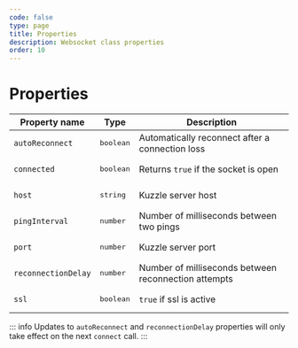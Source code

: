 ```yaml
---
code: false
type: page
title: Properties
description: Websocket class properties
order: 10
---
```


# Properties

| Property name        | Type     | Description          |
| -------------------- | -------- | ---------------------|
| `autoReconnect`      | <pre>boolean</pre> | Automatically reconnect after a connection loss    |
| `connected`  | <pre>boolean</pre>  | Returns `true` if the socket is open |
| `host`  | <pre>string</pre>  | Kuzzle server host |
| `pingInterval`  | <pre>number</pre>  | Number of milliseconds between two pings         |
| `port`  | <pre>number</pre>  | Kuzzle server port |
| `reconnectionDelay`  | <pre>number</pre>  | Number of milliseconds between reconnection attempts         |
| `ssl`  | <pre>boolean</pre>  | `true` if ssl is active |

::: info
Updates to `autoReconnect` and `reconnectionDelay` properties will only take effect on the next `connect` call.
:::